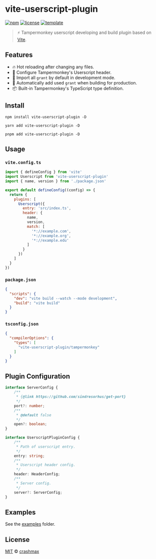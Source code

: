 # vite-userscript-plugin

[![npm](https://img.shields.io/npm/v/vite-userscript-plugin)](https://npmjs.com/vite-userscript-plugin)
[![license](https://img.shields.io/github/license/crashmax-dev/vite-userscript-plugin)](./LICENCE)
[![template](https://img.shields.io/github/package-json/v/crashmax-dev/vite-userscript-template?label=vite-userscript-template)](https://github.com/crashmax-dev/vite-userscript-template)

> ⚡️ Tampermonkey userscript developing and build plugin based on [Vite](https://vitejs.dev).

## Features

- 🔥 Hot reloading after changing any files.
- 🔧 Configure Tampermonkey's Userscript header.
- 💨 Import all `grant` by default in development mode.
- 📝 Automatically add used `grant` when building for production.
- 📦 Built-in Tampermonkey's TypeScript type definition.

## Install

```
npm install vite-userscript-plugin -D
```

```
yarn add vite-userscript-plugin -D
```

```
pnpm add vite-userscript-plugin -D
```

## Usage

### `vite.config.ts`

```js
import { defineConfig } from 'vite'
import Userscript from 'vite-userscript-plugin'
import { name, version } from './package.json'

export default defineConfig((config) => {
  return {
    plugins: [
      Userscript({
        entry: 'src/index.ts',
        header: {
          name,
          version,
          match: [
            '*://example.com',
            '*://example.org',
            '*://example.edu'
          ]
        }
      })
    ]
  }
})
```

### `package.json`

```json
{
  "scripts": {
    "dev": "vite build --watch --mode development",
    "build": "vite build"
  }
}
```

### `tsconfig.json`

```json
{
  "compilerOptions": {
    "types": [
      "vite-userscript-plugin/tampermonkey"
    ]
  }
}
```

## Plugin Configuration

```ts
interface ServerConfig {
    /**
     * {@link https://github.com/sindresorhus/get-port}
     */
    port?: number;
    /**
     * @default false
     */
    open?: boolean;
}

interface UserscriptPluginConfig {
    /**
     * Path of userscript entry.
     */
    entry: string;
    /**
     * Userscript header config.
     */
    header: HeaderConfig;
    /**
     * Server config.
     */
    server?: ServerConfig;
}
```

## Examples

See the [examples](https://github.com/crashmax-dev/vite-userscript-plugin/tree/master/examples) folder.

## License

[MIT](./LICENCE) © [crashmax](https://github.com/crashmax-dev)
